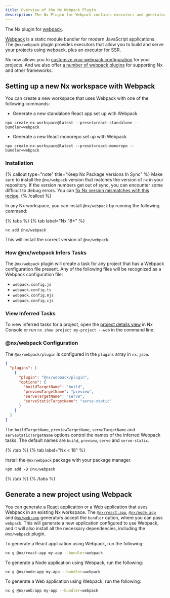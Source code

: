 ```yaml
---
title: Overview of the Nx Webpack Plugin
description: The Nx Plugin for Webpack contains executors and generators that support building applications using Webpack.
---
```


The Nx plugin for [webpack](https://webpack.js.org/).

[Webpack](https://webpack.js.org/) is a static module bundler for modern JavaScript applications. The `@nx/webpack` plugin provides executors that allow you to build and serve your projects using webpack, plus an executor for SSR.

Nx now allows you to [customize your webpack configuration](/recipes/webpack/webpack-config-setup) for your projects. And we also offer [a number of webpack plugins](/recipes/webpack/webpack-plugins) for supporting Nx and other frameworks.

## Setting up a new Nx workspace with Webpack

You can create a new workspace that uses Webpack with one of the following commands:

- Generate a new standalone React app set up with Webpack

```shell
npx create-nx-workspace@latest --preset=react-standalone --bundler=webpack
```

- Generate a new React monorepo set up with Webpack

```shell
npx create-nx-workspace@latest --preset=react-monorepo --bundler=webpack
```

### Installation

{% callout type="note" title="Keep Nx Package Versions In Sync" %}
Make sure to install the `@nx/webpack` version that matches the version of `nx` in your repository. If the version numbers get out of sync, you can encounter some difficult to debug errors. You can [fix Nx version mismatches with this recipe](/recipes/tips-n-tricks/keep-nx-versions-in-sync).
{% /callout %}

In any Nx workspace, you can install `@nx/webpack` by running the following command:

{% tabs %}
{% tab label="Nx 18+" %}

```shell {% skipRescope=true %}
nx add @nx/webpack
```

This will install the correct version of `@nx/webpack`.

### How @nx/webpack Infers Tasks

The `@nx/webpack` plugin will create a task for any project that has a Webpack configuration file present. Any of the following files will be recognized as a Webpack configuration file:

- `webpack.config.js`
- `webpack.config.ts`
- `webpack.config.mjs`
- `webpack.config.cjs`

### View Inferred Tasks

To view inferred tasks for a project, open the [project details view](/concepts/inferred-tasks) in Nx Console or run `nx show project my-project --web` in the command line.

### @nx/webpack Configuration

The `@nx/webpack/plugin` is configured in the `plugins` array in `nx.json`.

```json {% fileName="nx.json" %}
{
  "plugins": [
    {
      "plugin": "@nx/webpack/plugin",
      "options": {
        "buildTargetName": "build",
        "previewTargetName": "preview",
        "serveTargetName": "serve",
        "serveStaticTargetName": "serve-static"
      }
    }
  ]
}
```

The `buildTargetName`, `previewTargetName`, `serveTargetName` and `serveStaticTargetName` options control the names of the inferred Webpack tasks. The default names are `build`, `preview`, `serve` and `serve-static`.

{% /tab %}
{% tab label="Nx < 18" %}

Install the `@nx/webpack` package with your package manager.

```shell
npm add -D @nx/webpack
```

{% /tab %}
{% /tabs %}

## Generate a new project using Webpack

You can generate a [React](/nx-api/react) application or a [Web](/nx-api/web) application that uses Webpack in an existing Nx workspace. The [`@nx/react:app`](/nx-api/react/generators/application), [`@nx/node:app`](/nx-api/node/generators/application) and [`@nx/web:app`](/nx-api/web/generators/application) generators accept the `bundler` option, where you can pass `webpack`. This will generate a new application configured to use Webpack, and it will also install all the necessary dependencies, including the `@nx/webpack` plugin.

To generate a React application using Webpack, run the following:

```bash
nx g @nx/react:app my-app --bundler=webpack
```

To generate a Node application using Webpack, run the following:

```bash
nx g @nx/node:app my-app --bundler=webpack
```

To generate a Web application using Webpack, run the following:

```bash
nx g @nx/web:app my-app --bundler=webpack
```
